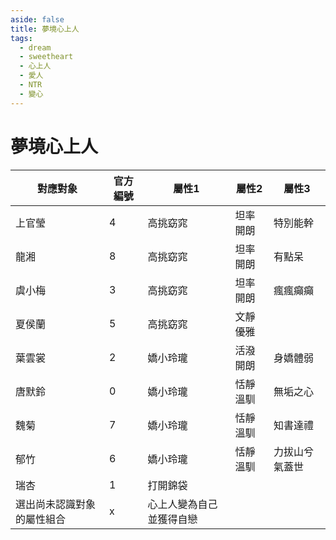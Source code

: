 ```yaml
---
aside: false
title: 夢境心上人
tags:
  - dream
  - sweetheart
  - 心上人
  - 愛人
  - NTR
  - 變心
---
```


# 夢境心上人

<table>
    <thead>
        <tr>
            <th>對應對象</th>
            <th>官方編號</th>
            <th>屬性1</th>
            <th>屬性2</th>
            <th>屬性3</th>
        </tr>
    </thead>
    <tbody>
        <tr>
            <td>上官瑩</td>
            <td>4</td>
            <td>高挑窈窕</td>
            <td>坦率開朗</td>
            <td>特別能幹</td>
        </tr>
        <tr>
            <td>龍湘</td>
            <td>8</td>
            <td>高挑窈窕</td>
            <td>坦率開朗</td>
            <td>有點呆</td>
        </tr>
        <tr>
            <td>虞小梅</td>
            <td>3</td>
            <td>高挑窈窕</td>
            <td>坦率開朗</td>
            <td>瘋瘋癲癲</td>
        </tr>
        <tr>
            <td>夏侯蘭</td>
            <td>5</td>
            <td>高挑窈窕</td>
            <td>文靜優雅</td>
            <td></td>
        </tr>
        <tr>
            <td>葉雲裳</td>
            <td>2</td>
            <td>嬌小玲瓏</td>
            <td>活潑開朗</td>
            <td>身嬌體弱</td>
        </tr>
        <tr>
            <td>唐默鈴</td>
            <td>0</td>
            <td>嬌小玲瓏</td>
            <td>恬靜溫馴</td>
            <td>無垢之心</td>
        </tr>
        <tr>
            <td>魏菊</td>
            <td>7</td>
            <td>嬌小玲瓏</td>
            <td>恬靜溫馴</td>
            <td>知書達禮</td>
        </tr>
        <tr>
            <td>郁竹</td>
            <td>6</td>
            <td>嬌小玲瓏</td>
            <td>恬靜溫馴</td>
            <td>力拔山兮氣蓋世</td>
        </tr>
        <tr>
            <td>瑞杏</td>
            <td>1</td>
            <td>打開錦袋</td>
            <td></td>
            <td></td>
        </tr>
        <tr>
            <td>選出尚未認識對象的屬性組合</td>
            <td>x</td>
            <td>心上人變為自己並獲得自戀</td>
            <td></td>
            <td></td>
        </tr>
    </tbody>
</table>
